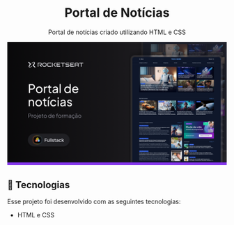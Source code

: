 <h1 align="center"> Portal de Notícias </h1>

<p align="center">
Portal de notícias criado utilizando HTML e CSS
</p>


<p align="center">
  <img src="assets/images/Thumbnail.png" alt="">
</p>

## 🚀 Tecnologias

Esse projeto foi desenvolvido com as seguintes tecnologias:

- HTML e CSS